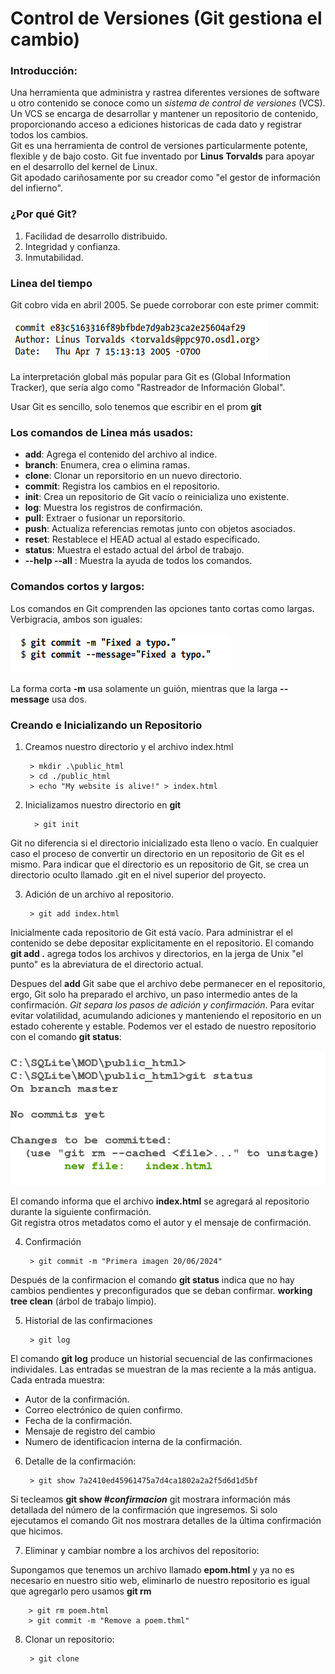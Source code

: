 # Control de Versiones (Git gestiona el cambio)

### Introducción: 
Una herramienta que administra y rastrea diferentes versiones de software u otro contenido se conoce como un _sistema de control de versiones_ (VCS). Un VCS se encarga de desarrollar y mantener un repositorio de contenido, proporcionando acceso a ediciones historicas de cada dato y registrar todos los cambios.<br>
Git es una herramienta de control de versiones particularmente potente, flexible y de bajo costo. Git fue inventado por __Linus Torvalds__ para apoyar en el desarrollo del kernel de Linux.<br>
Git apodado cariñosamente por su creador como "el gestor de información del infierno".

### ¿Por qué Git?

1. Facilidad de desarrollo distribuido.
2. Integridad y confianza.
3. Inmutabilidad.

### Linea del tiempo
Git cobro vida en abril 2005. Se puede corroborar con este primer commit:<br>

![alt text](image.png)

La interpretación global más popular para Git es (Global Information Tracker), que sería algo como "Rastreador de Información Global".

Usar Git es sencillo, solo tenemos que escribir en el prom __git__

### Los comandos de Linea más usados:
- __add__: Agrega el contenido del archivo al indice.
- __branch__: Enumera, crea o elimina ramas.
- __clone__: Clonar un reporsitorio en un nuevo directorio.
- __commit__: Registra los cambios en el repositorio.
- __init__: Crea un repositorio de Git vacío o reinicializa uno existente.
- __log__: Muestra los registros de confirmación.
- __pull__: Extraer o fusionar un reporsitorio.
- __push__: Actualiza referencias remotas junto con objetos asociados.
- __reset__: Restablece el HEAD actual al estado especificado.
- __status__: Muestra el estado actual del árbol de trabajo.
- __--help --all__ : Muestra la ayuda de todos los comandos.

### Comandos cortos y largos:

Los comandos en Git comprenden las opciones tanto cortas como largas. Verbigracia, ambos son iguales:

![alt text](image-1.png)

La forma corta __-m__ usa solamente un guión, mientras que la larga __--message__ usa dos.

### Creando e Inicializando un Repositorio

1. Creamos nuestro directorio y el archivo index.html

     
        > mkdir .\public_html
        > cd ./public_html
        > echo "My website is alive!" > index.html

2. Inicializamos nuestro directorio en __git__

         > git init

Git no diferencia si el directorio inicializado esta lleno o vacío. En cualquier caso el proceso de convertir un directorio en un repositorio de Git es el mismo. Para indicar que el directorio es un repositorio de Git, se crea un directorio oculto llamado .git en el nivel superior del proyecto. 

3. Adición de un archivo al repositorio.

        > git add index.html

Inicialmente cada repositorio de Git está vacío. Para administrar el el contenido se debe depositar explicitamente en el repositorio. El comando __git add .__ agrega todos los archivos y directorios, en la jerga de Unix "el punto" es la abreviatura de el directorio actual. <br>

Despues del __add__ Git sabe que el archivo debe permanecer en el repositorio, ergo, Git solo ha preparado el archivo, un paso intermedio antes de la confirmación. _Git separa los pasos de adición y confirmación_. Para evitar evitar volatilidad, acumulando adiciones y manteniendo el repositorio en un estado coherente y estable. Podemos ver el estado de nuestro repositorio con el comando __git status__:

![alt text](image-2.png)

El comando informa que el archivo __index.html__ se agregará al repositorio durante la siguiente confirmación.<br>
Git registra otros metadatos como el autor y el mensaje de confirmación.

4. Confirmación

        > git commit -m "Primera imagen 20/06/2024"

Después de la confirmacion el comando __git status__ indica que no hay cambios pendientes y preconfigurados que se deban confirmar. __working tree clean__ (árbol de trabajo limpio).

5. Historial de las confirmaciones

        > git log

El comando __git log__ produce un historial secuencial de las confirmaciones individales. Las entradas se muestran de la mas reciente a la más antigua.<br>
Cada entrada muestra:

- Autor de la confirmación.
- Correo electrónico de quien confirmo.
- Fecha de la confirmación.
- Mensaje de registro del cambio
- Numero de identificacion interna de la confirmación.

6. Detalle de la confirmación:

        > git show 7a2410ed45961475a7d4ca1802a2a2f5d6d1d5bf 

Si tecleamos __git show #_confirmacion___ git mostrara información más detallada del número de la confirmación que ingresemos. Si solo ejecutamos el comando Git nos mostrara detalles de la última confirmación que hicimos.

7. Eliminar y cambiar nombre a los archivos del repositorio:

Supongamos que tenemos un archivo llamado __epom.html__ y ya no es necesario en nuestro sitio web, eliminarlo de nuestro repositorio es igual que agregarlo pero usamos __git rm__

        > git rm poem.html
        > git commit -m "Remove a poem.thml"

8. Clonar un repositorio:

        > git clone




